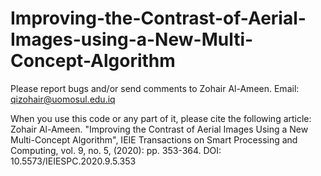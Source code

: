 # Improving-the-Contrast-of-Aerial-Images-using-a-New-Multi-Concept-Algorithm

Please report bugs and/or send comments to Zohair Al-Ameen.
Email: qizohair@uomosul.edu.iq

When you use this code or any part of it, please cite the following article:  
Zohair Al-Ameen. "Improving the Contrast of Aerial Images Using a New Multi-Concept Algorithm", IEIE Transactions on Smart Processing and Computing, vol. 9, no. 5, (2020): pp. 353-364. DOI: 10.5573/IEIESPC.2020.9.5.353
